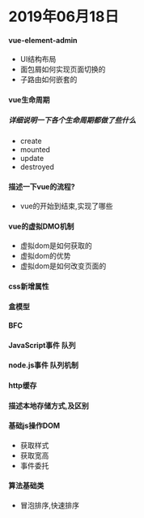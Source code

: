 # 2019年06月18日

#### vue-element-admin
- UI结构布局
- 面包屑如何实现页面切换的
- 子路由如何嵌套的

#### vue生命周期
##### 详细说明一下各个生命周期都做了些什么
- create  
- mounted
- update
- destroyed

#### 描述一下vue的流程?
- vue的开始到结束,实现了哪些

#### vue的虚拟DMO机制
- 虚拟dom是如何获取的
- 虚拟dom的优势
- 虚拟dom是如何改变页面的

#### css新增属性

#### 盒模型

#### BFC

#### JavaScript事件 队列

#### node.js事件 队列机制 

#### http缓存

#### 描述本地存储方式,及区别

#### 基础js操作DOM
- 获取样式
- 获取宽高
- 事件委托

#### 算法基础类 
- 冒泡排序,快速排序
